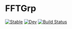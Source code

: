 # FFTGrp

[![Stable](https://img.shields.io/badge/docs-stable-blue.svg)](https://nmaedajp.github.io/FFTGrp.jl/stable/)
[![Dev](https://img.shields.io/badge/docs-dev-blue.svg)](https://nmaedajp.github.io/FFTGrp.jl/dev/)
[![Build Status](https://github.com/nmaedajp/FFTGrp.jl/actions/workflows/CI.yml/badge.svg?branch=main)](https://github.com/nmaedajp/FFTGrp.jl/actions/workflows/CI.yml?query=branch%3Amain)
